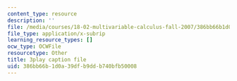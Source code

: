 ```yaml
---
content_type: resource
description: ''
file: /media/courses/18-02-multivariable-calculus-fall-2007/386bb66b1d0a39dfb9ddb740bfb50008_WfEQabCGAqI.srt
file_type: application/x-subrip
learning_resource_types: []
ocw_type: OCWFile
resourcetype: Other
title: 3play caption file
uid: 386bb66b-1d0a-39df-b9dd-b740bfb50008
---
```

